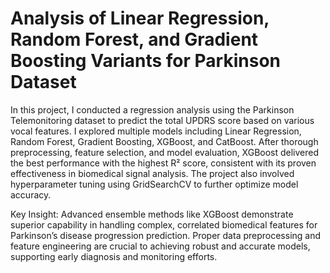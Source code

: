 # Analysis of Linear Regression, Random Forest, and Gradient Boosting Variants for Parkinson Dataset
In this project, I conducted a regression analysis using the Parkinson Telemonitoring dataset to predict the total UPDRS score based on various vocal features. I explored multiple models including Linear Regression, Random Forest, Gradient Boosting, XGBoost, and CatBoost. After thorough preprocessing, feature selection, and model evaluation, XGBoost delivered the best performance with the highest R² score, consistent with its proven effectiveness in biomedical signal analysis. The project also involved hyperparameter tuning using GridSearchCV to further optimize model accuracy.

Key Insight:
Advanced ensemble methods like XGBoost demonstrate superior capability in handling complex, correlated biomedical features for Parkinson’s disease progression prediction. Proper data preprocessing and feature engineering are crucial to achieving robust and accurate models, supporting early diagnosis and monitoring efforts.
